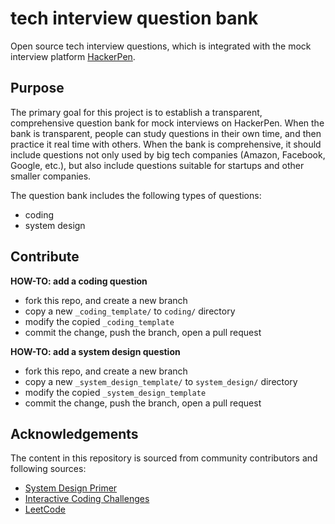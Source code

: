 # tech interview question bank

Open source tech interview questions, which is integrated with the mock interview platform [HackerPen](https://hackerpen.io).

## Purpose

The primary goal for this project is to establish a transparent, comprehensive question bank for mock interviews on HackerPen. When the bank is transparent, people can study questions in their own time, and then practice it real time with others. When the bank is comprehensive, it should include questions not only used by big tech companies (Amazon, Facebook, Google, etc.), but also include questions suitable for startups and other smaller companies.

The question bank includes the following types of questions:

- coding
- system design

## Contribute

**HOW-TO: add a coding question**

- fork this repo, and create a new branch
- copy a new `_coding_template/` to `coding/` directory
- modify the copied `_coding_template`
- commit the change, push the branch, open a pull request

**HOW-TO: add a system design question**

- fork this repo, and create a new branch
- copy a new `_system_design_template/` to `system_design/` directory
- modify the copied `_system_design_template`
- commit the change, push the branch, open a pull request

## Acknowledgements

The content in this repository is sourced from community contributors and following sources:

- [System Design Primer](https://github.com/donnemartin/system-design-primer)
- [Interactive Coding Challenges](https://github.com/donnemartin/interactive-coding-challenges)
- [LeetCode](https://leetcode.com/problemset/all/)
